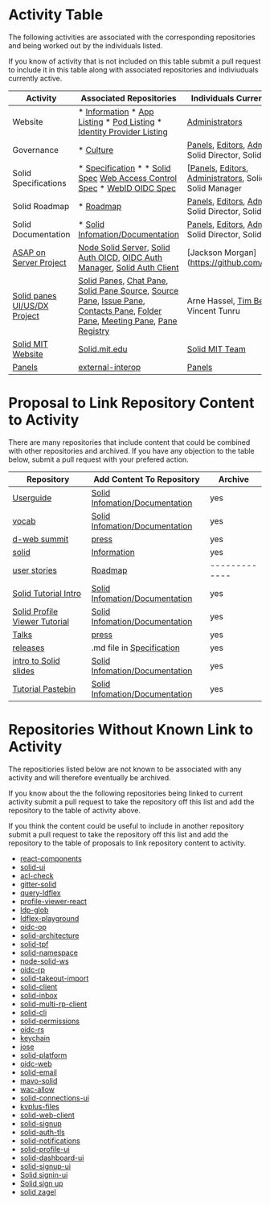 
# Activity Table

The following activities are associated with the corresponding repositories and being worked out by the individuals listed. 

If you know of activity that is not included on this table submit a pull request to include it in this table along with associated repositories and indiviuduals currently active. 

| Activity  |  Associated Repositories  | Individuals Currently Active | 
| ------------- | ------------- | ------------- |
| Website | * [Information](https://github.com/solid/information) * [App Listing](https://github.com/solid/solid-apps) * [Pod Listing](https://github.com/solid/pods) * [Identity Provider Listing](https://github.com/solid/solid-idp-list) | [Administrators](https://github.com/orgs/solid/teams/administrators) |
| Governance | * [Culture](https://github.com/solid/culture) | [Panels](https://github.com/orgs/solid/teams/panels), [Editors](https://github.com/orgs/solid/teams/editors), [Administrators](https://github.com/orgs/solid/teams/administrators), Solid Director, Solid Manager |
| Solid Specifications | * [Specification](https://github.com/solid/specification) * * [Solid Spec](https://github.com/solid/solid-spec) [Web Access Control Spec](https://github.com/solid/web-access-control-spec) * [WebID OIDC Spec](https://github.com/solid/webid-oidc-spec)  | [[Panels](https://github.com/orgs/solid/teams/panels), [Editors](https://github.com/orgs/solid/teams/editors), [Administrators](https://github.com/orgs/solid/teams/administrators), Solid Director, Solid Manager |
| Solid Roadmap | * [Roadmap](https://github.com/solid/Roadmap) | [Panels](https://github.com/orgs/solid/teams/panels), [Editors](https://github.com/orgs/solid/teams/editors), [Administrators](https://github.com/orgs/solid/teams/administrators), Solid Director, Solid Manager |
| Solid Documentation |  * [Solid Infomation/Documentation](https://github.com/solid/information/tree/master/documentation) | [Panels](https://github.com/orgs/solid/teams/panels), [Editors](https://github.com/orgs/solid/teams/editors), [Administrators](https://github.com/orgs/solid/teams/administrators), Solid Director, Solid Manager |
| [ASAP on Server Project](https://github.com/orgs/solid/projects/2) | [Node Solid Server](https://github.com/solid/node-solid-server), [Solid Auth OICD](https://github.com/solid/solid-auth-oidc), [OIDC Auth Manager](https://github.com/solid/oidc-auth-manager), [Solid Auth Client](https://github.com/solid/solid-auth-client) | [Jackson Morgan](https://github.com/jaxoncreed |
| [Solid panes UI/US/DX Project](https://github.com/orgs/solid/projects/4) | [Solid Panes](https://github.com/solid/solid-panes), [Chat Pane](https://github.com/solid/chat-pane), [Solid Pane Source](https://github.com/solid/solid-pane-source), [Source Pane](https://github.com/solid/source-pane), [Issue Pane](https://github.com/solid/issue-pane), [Contacts Pane](https://github.com/solid/contacts-pane), [Folder Pane](https://github.com/solid/folder-pane), [Meeting Pane](https://github.com/solid/meeting-pane), [Pane Registry](https://github.com/solid/pane-registry) | Arne Hassel, [Tim Berners-Lee](https://github.com/timbl), Vincent Tunru|
| [Solid MIT Website](https://solid.mit.edu)  | [Solid.mit.edu](https://github.com/solid/solid.mit.edu) | [Solid MIT Team](https://github.com/orgs/solid/teams/solid-mit)|
| [Panels](https://github.com/solid/culture#solid-panels)| [external-interop](https://github.com/solid/external-interop) | [Panels](https://github.com/orgs/solid/teams/panels)|

# Proposal to Link Repository Content to Activity 

There are many repositories that include content that could be combined with other repositories and archived. If you have any objection to the table below, submit a pull request with your prefered action.  

| Repository | Add Content To Repository  | Archive |
| ------------- | ------------- | ------------- |
| [Userguide](https://github.com/solid/userguide) | [Solid Infomation/Documentation](https://github.com/solid/information/tree/master/documentation) | yes |
| [vocab](https://github.com/solid/vocab) | [Solid Infomation/Documentation](https://github.com/solid/information/tree/master/documentation) | yes |
| [d-web summit](https://github.com/solid/dweb-summit-2018) | [press](https://github.com/solid/information/blob/master/press.md) | yes |
| [solid](https://github.com/solid/solid) | [Information](https://github.com/solid/information) | yes |
| [user stories](https://github.com/solid/user-stories) | [Roadmap](https://github.com/solid/Roadmap) | ------------- |
| [Solid Tutorial Intro](https://github.com/solid/solid-tutorial-intro) | [Solid Infomation/Documentation](https://github.com/solid/information/tree/master/documentation) | yes |
| [Solid Profile Viewer Tutorial](https://github.com/solid/profile-viewer-tutorial) | [Solid Infomation/Documentation](https://github.com/solid/information/tree/master/documentation) | yes |
| [Talks](https://github.com/solid/talks) |[press](https://github.com/solid/information/blob/master/press.md) | yes |
| [releases](https://github.com/solid/releases) | .md file in [Specification](https://github.com/solid/specification) | yes |
| [intro to Solid slides](https://github.com/solid/intro-to-solid-slides) | [Solid Infomation/Documentation](https://github.com/solid/information/tree/master/documentation) | yes |
| [Tutorial Pastebin](https://github.com/solid/solid-tutorial-pastebin) | [Solid Infomation/Documentation](https://github.com/solid/information/tree/master/documentation) | yes |


# Repositories Without Known Link to Activity

The repositiories listed below are not known to be associated with any activity and will therefore eventually be archived. 

If you know about the the following repositories being linked to current activity submit a pull request to take the repository off this list and add the repository to the table of activity above.  

If you think the content could be useful to include in another repository submit a pull request to take the repository off this list and add the repository to the table of proposals to link repository content to activity. 


* [react-components](https://github.com/solid/react-components)
* [solid-ui](https://github.com/solid/solid-ui)
* [acl-check](https://github.com/solid/acl-check)
* [gitter-solid](https://github.com/solid/gitter-solid)
* [query-ldflex](https://github.com/solid/query-ldflex)
* [profile-viewer-react](https://github.com/solid/profile-viewer-react)
* [ldp-glob](https://github.com/solid/ldp-glob)
* [ldflex-playground](https://github.com/solid/ldflex-playground)
* [oidc-op](https://github.com/solid/oidc-op)
* [solid-architecture](https://github.com/solid/solid-architecture)
* [solid-tpf](https://github.com/solid/solid-tpf)
* [solid-namespace](https://github.com/solid/solid-namespace)
* [node-solid-ws](https://github.com/solid/node-solid-ws)
* [oidc-rp](https://github.com/solid/oidc-rp)
* [solid-takeout-import](https://github.com/solid/solid-takeout-import)
* [solid-client](https://github.com/solid/solid-client)
* [solid-inbox](https://github.com/solid/solid-inbox)
* [solid-multi-rp-client](https://github.com/solid/solid-multi-rp-client)
* [solid-cli](https://github.com/solid/solid-cli)
* [solid-permissions](https://github.com/solid/solid-permissions)
* [oidc-rs](https://github.com/solid/oidc-rs)
* [keychain](https://github.com/solid/keychain)
* [jose](https://github.com/solid/jose)
* [solid-platform](https://github.com/solid/solid-platform)
* [oidc-web](https://github.com/solid/oidc-web)
* [solid-email](https://github.com/solid/solid-email)
* [mavo-solid](https://github.com/solid/mavo-solid)
* [wac-allow](https://github.com/solid/wac-allow)
* [solid-connections-ui](https://github.com/solid/solid-connections-ui)
* [kvplus-files](https://github.com/solid/kvplus-files)
* [solid-web-client](https://github.com/solid/solid-web-client)
* [solid-signup](https://github.com/solid/solid-signup)
* [solid-auth-tls](https://github.com/solid/solid-auth-tls)
* [solid-notifications](https://github.com/solid/solid-notifications)
* [solid-profile-ui](https://github.com/solid/solid-profile-ui)
* [solid-dashboard-ui](https://github.com/solid/solid-dashboard-ui)
* [solid-signup-ui](https://github.com/solid/solid-signup-ui)
* [Solid signin-ui](https://github.com/solid/solid-signin-ui)
* [Solid sign up](https://github.com/solid/solid-sign-up) 
* [solid zagel](https://github.com/solid/solid-zagel) 

